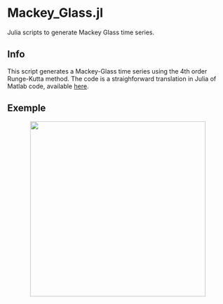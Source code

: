 # Mackey_Glass.jl
Julia scripts to generate Mackey Glass time series.

## Info
This script generates a Mackey-Glass time series using the 4th 
order Runge-Kutta method. The code is a straighforward translation 
in Julia of Matlab code, available [here](https://ww2.mathworks.cn/matlabcentral/fileexchange/24390-mackey-glass-time-series-generator?s_tid=prof_contriblnk).                                           
 

## Exemple

<p align="center">
<img width="400px" src="https://github.com/JonathanCourtois/Mackey-Glass-Generator/blob/master/MGplot.png"/>
</p>
